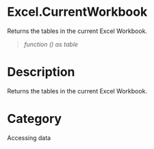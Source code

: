 ﻿# Excel.CurrentWorkbook
Returns the tables in the current Excel Workbook.
> _function () as table_
# Description 
Returns the tables in the current Excel Workbook.

# Category 
Accessing data
